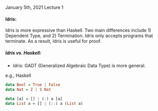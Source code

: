 January 5th, 2021
Lecture 1

#### Idris:
Idris is more expressive than Haskell. Two main differences include 1) Dependent Type, and 2) Termination.
Idris only accepts programs that terminate.
As a result, Idris is useful for proof.

##### Idris vs. Haskell:
- Idris: GADT (Generalized Algebraic Data Type) is more general.

e.g., Haskell

```Haskell
data Bool = True | False
data Nat = Z | S Nat

data [a] = [] | (:) a [a]
data List a = [] | (::) a (List a)
```
